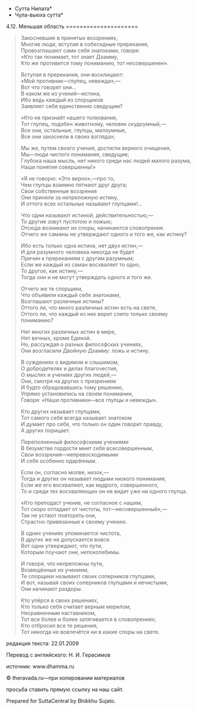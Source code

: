 * Сутта Нипата*
* Чула\-вьюха сутта*

4\.12\. Меньшая область
\=\=\=\=\=\=\=\=\=\=\=\=\=\=\=\=\=\=\=\=\=

> Закосневшие в принятых воззрениях,  
> Многие люди, вступая в собеседные пререкания,  
> Провозглашают сами себя знатоками, говоря:  
> «Кто так понимает, тот знает Дхамму,  
> Кто же противится тому пониманию, тот несовершенен»\.
>
> Вступая в пререкания, они восклицают:  
> «Мой противник—глупец, невежда»,—  
> Вот что говорят они…  
> В каком же из учений—истина,  
> Ибо ведь каждый из спорщиков  
> Заявляет себя единственно сведущим?
>
> «Кто не признаёт нашего толкования,  
> Тот глупец, подобен животному, человек скудоумный,—  
> Все они, остальные, глупцы, малоумные,  
> Все они закоснели в своих взглядах;
>
> Мы же, путем своего учения, достигли верного очищения,  
> Мы—люди чистого понимания, сведущие;  
> Глубока наша мысль, нет никого среди нас людей малого разума,  
> Наши понятия совершенны\!»
>
> «Я не говорю: «Это верно»,—про то,  
> Чем глупцы взаимно пятнают друг друга;  
> Свои собственные воззрения  
> Они приняли за непреложную истину,  
> И оттого всех остальных называют глупцами\!…
>
> Что одни называют истиной, действительностью,—  
> То другие зовут пустотою и ложью;  
> Отсюда возникают их споры, начинаются словопрения\.  
> Отчего же саманы не утверждают одного и того же, как истину?
>
> Ибо есть только одна истина, нет двух истин,—  
> И для разумного человека никогда не будет  
> Причин к пререканиям с другим разумным;  
> Если же каждый из саман восхваляет то одно,  
> То другое, как истину,—  
> Тогда они и не могут утверждать одного и того же\.
>
> Отчего же те спорщики,  
> Что объявили каждый себя знатоками,  
> Возглашают различные истины?  
> Оттого ли, что много различных истин есть на свете,  
> Оттого ли, что каждый из них верит слепо только своему пониманию?
>
> Нет многих различных истин в мире,  
> Нет вечных, кроме Единой\.  
> Но, рассуждая о разных философских учениях,  
> Они возгласили Двойную Дхамму: ложь и истину\.
>
> В суждениях о видимом и слышимом,  
> О добродетелях и делах благочестия,  
> О мыслях и учениях других людей,—  
> Они, смотря на других с презрением  
> И будто обрадовавшись тому решению,  
> Упрямо установились на своем понимании,  
> Говоря: «Наши противники—все глупцы и невежды»\.
>
> Кто других называет глупцами,  
> Тот самого себя всегда называет знатоком  
> И думает про себя, что только он один говорит правду,  
> А других порицает\.
>
> Переполненный философскими учениями  
> В безумстве гордости мнит себя всесовершенным,  
> Свои воззрения—непревосходимыми  
> И себя особенно одарённым\.
>
> Если он, согласно молве, низок,—  
> Тогда и других он называет людьми низкого понимания;  
> Если же его восхваляют, как мудрого, совершенного,  
> То и среди тех восхваляющих он не видит уже ни одного глупца\.
>
> «Кто преподаст учение, не согласное с нашим,  
> Тот скоро отпадает от чистоты, тот—несовершенный»,—  
> Так не устают повторять они,  
> Страстно привязанные к своему учению\.
>
> В одних учениях упоминается чистота,  
> В других же не допускается вовсе\.  
> Вот одни утверждают, что пути,  
> Которым поучают они, непоколебимы\.
>
> И говоря, что непреложны пути,  
> Возвещённые их учением,  
> Те спорщики называют своих соперников глупцами,  
> И вот, называя своих соперников глупцами и нечистыми,  
> Они начинают раздоры\.
>
> Кто упёрся в своих решениях,  
> Кто только себя считает верным мерилом,  
> Несравненным наставником,  
> Тот все более и более затягивается в словопрениях;  
> Кто отбросил все те решения,  
> Тот никогда не вовлечётся ни в какие споры на свете\.

редакция текста: 22\.01\.2009

Перевод с английского: Н\. И\. Герасимов

источник: www\.dhamma\.ru

© theravada\.ru—при копировании материалов

просьба ставить прямую ссылку на наш сайт\.

Prepared for SuttaCentral by Bhikkhu Sujato\.